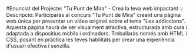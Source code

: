 #Enunciat del Projecte: "Tu Punt de Mira" - Crea la teva web impactant
💡 Descripció: Participaràs al concurs "Tu Punt de Mira" creant una pàgina web única per presentar un vídeo original sobre el tema "Les addiccions". Aquesta pàgina haurà de ser visualment atractiva, estructurada amb cura i adaptada a dispositius mòbils i ordinadors. Treballaràs només amb HTML i CSS, posant en pràctica les teves habilitats per crear una experiència d'usuari efectiva i senzilla.
